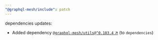 ```yaml
---
"@graphql-mesh/include": patch
---
```

dependencies updates:
  - Added dependency [`@graphql-mesh/utils@^0.103.4` ↗︎](https://www.npmjs.com/package/@graphql-mesh/utils/v/0.103.4) (to `dependencies`)
